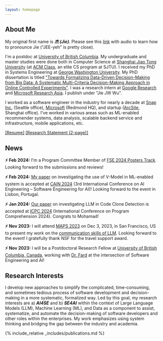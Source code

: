 ```yaml
---
layout: homepage
---
```


## About Me
My original first name is _**杰 (Jie)**_. Please see this [link](https://en.wiktionary.org/wiki/ji%C3%A9) with audio to learn how to pronounce Jie ("JEE-yeh" is pretty close). 

I'm a postdoc at [University of British Columbia](https://www.ubc.ca/). My undergraduate and master studies were done both in Computer Science at [Shanghai Jiao Tong University](https://www.cs.sjtu.edu.cn/en/)  (at [ACM Class](https://acm.sjtu.edu.cn/home), an elite CS program at SJTU). I received my PhD in Systems Engineering at [George Washington University](https://www.seas.gwu.edu/). My PhD dissertation is titled ["Towards Formalizing Data-Driven Decision-Making from Big Data: A Systematic Multi-Criteria Decision-Making Approach in Online Controlled Experiments"](https://www.proquest.com/docview/2784774986?pq-origsite=gscholar&fromopenview=true). I was a research intern at [Google Research](https://research.google/) and [Microsoft Research Asia](https://www.microsoft.com/en-us/research/lab/microsoft-research-asia/). I publish under "Jie JW Wu". 

I worked as a software engineer in the industry for nearly a decade at [Snap Inc.](https://snap.com/en-US) (Seattle office), [Microsoft](https://www.microsoft.com/en-us/) (Redmond HQ), and startup ([ArcSite](https://www.arcsite.com/), Shanghai office). I've worked in various areas such as ML-enabled recommender systems, data analysis, scalable backend service and infrastructure, mobile applications, etc.

[[Resume]](https://jie-jw-wu.github.io/assets/ResumeJW.pdf)  [[Research Statement (2-page)]](https://jie-jw-wu.github.io/assets/research-statement-jw.pdf)
## News

**⚡ Feb 2024:** I'm a Program Committee Member of [FSE 2024 Posters Track](https://2024.esec-fse.org/committee/fse-2024-posters-program-committee). Looking forward to the submissions and reviews!

**⚡ Feb 2024:** [My paper](https://arxiv.org/pdf/2308.05381.pdf) on investigating the use of V-Model in ML-enabled system is accepted at [CAIN 2024](https://conf.researchr.org/home/cain-2024) (3rd International Conference on AI Engineering – Software Engineering for AI)! Looking forward to the event in Lisbon, Portugal.

**⚡ Jan 2024:** [Our paper](https://arxiv.org/pdf/2401.13802.pdf) on investigating LLM in Code Clone Detection is accepted at [ICPC 2024](https://conf.researchr.org/home/icpc-2024) (International Conference on Program Comprehension 2024). Congrats to Mohamad!

**⚡ Nov 2023:** I will attend [MAPS 2023](https://mapsworkshop.github.io/papers) on Dec 3, 2023, in San Francisco, US to present my work on the [communication skills of LLM](https://mapsworkshop.github.io/papers). Looking forward to the event! I gratefully thank NSF for the travel support award.

**⚡ Nov 2023:** I will be a Postdoctoral Research Fellow at [University of British Columbia, Canada](https://www.ubc.ca/), working with [Dr. Fard](https://cmps.ok.ubc.ca/about/contact/fatemeh-hendijani-fard/) at the intersection of Software Engineering and AI!


## Research Interests
I develop new approaches to simplify the complicated, time-consuming, and sometimes tedious process of software development and decision-making in a more systematic, formalized way. Led by this goal, my research interests are a) ***AI4SE*** and b) ***SE4AI*** within the context of Large Language Models (LLM), Machine Learning (ML), and Data as a component to assist, systematize, and automate the decision-making of software developers and other roles within the enterprises. My work emphasizes using system thinking and bridging the gap between the industry and academia. 

{% include_relative _includes/publications.md %}

